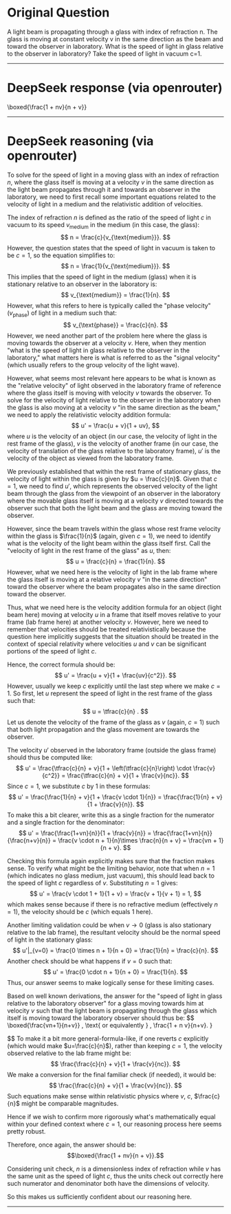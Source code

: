 # Original Question

A light beam is propagating through a glass with index of refraction n. The glass is moving at constant velocity v in the same direction as the beam and toward the observer in laboratory. What is the speed of light in glass relative to the observer in laboratory? Take the speed of light in vacuum c=1.

---

# DeepSeek response (via openrouter)

\boxed{\frac{1 + nv}{n + v}}

---

# DeepSeek reasoning (via openrouter)

To solve for the speed of light in a moving glass with an index of refraction $n$, where the glass itself is moving at a velocity $v$ in the same direction as the light beam propagates through it and towards an observer in the laboratory, we need to first recall some important equations related to the velocity of light in a medium and the relativistic addition of velocities.

The index of refraction $n$ is defined as the ratio of the speed of light $c$ in vacuum to its speed $v_{\text{medium}}$ in the medium (in this case, the glass):
$$
n = \frac{c}{v_{\text{medium}}}.
$$
However, the question states that the speed of light in vacuum is taken to be $c = 1$, so the equation simplifies to:
$$
n = \frac{1}{v_{\text{medium}}}.
$$
This implies that the speed of light in the medium (glass) when it is stationary relative to an observer in the laboratory is:
$$
v_{\text{medium}} = \frac{1}{n}.
$$
However, what this refers to here is typically called the "phase velocity" ($v_{\text{phase}}$) of light in a medium such that:
$$
v_{\text{phase}} = \frac{c}{n}.
$$
However, we need another part of the problem here where the glass is moving towards the observer at a velocity $v$. Here, when they mention "what is the speed of light in glass relative to the observer in the laboratory," what matters here is what is referred to as the "signal velocity" (which usually refers to the group velocity of the light wave).

However, what seems most relevant here appears to be what is known as the "relative velocity" of light observed in the laboratory frame of reference where the glass itself is moving with velocity $v$ towards the observer. To solve for the velocity of light relative to the observer in the laboratory when the glass is also moving at a velocity $v$ "in the same direction as the beam," we need to apply the relativistic velocity addition formula:
$$
u' = \frac{u + v}{1 + uv},
$$
where $u$ is the velocity of an object (in our case, the velocity of light in the rest frame of the glass), $v$ is the velocity of another frame (in our case, the velocity of translation of the glass relative to the laboratory frame), $u'$ is the velocity of the object as viewed from the laboratory frame.

We previously established that within the rest frame of stationary glass, the velocity of light within the glass is given by $u = \frac{c}{n}$. Given that $c = 1$, we need to find $u'$, which represents the observed velocity of the light beam through the glass from the viewpoint of an observer in the laboratory where the movable glass itself is moving at a velocity $v$ directed towards the observer such that both the light beam and the glass are moving toward the observer. 

However, since the beam travels within the glass whose rest frame velocity within the glass is $\frac{1}{n}$ (again, given $c=1$), we need to identify what is the velocity of the light beam within the glass itself first. Call the "velocity of light in the rest frame of the glass" as $u$, then:
$$
u = \frac{c}{n} = \frac{1}{n}.
$$
However, what we need here is the velocity of light in the lab frame where the glass itself is moving at a relative velocity $v$ "in the same direction" toward the observer where the beam propagates also in the same direction toward the observer. 

Thus, what we need here is the velocity addition formula for an object (light beam here) moving at velocity $u$ in a frame that itself moves relative to your frame (lab frame here) at another velocity $v$. However, here we need to remember that velocities should be treated relativistically because the question here implicitly suggests that the situation should be treated in the context of special relativity where velocities $u$ and $v$ can be significant portions of the speed of light $c$.

Hence, the correct formula should be:
$$
u' = \frac{u + v}{1 + \frac{uv}{c^2}}.
$$
However, usually we keep $c$ explicitly until the last step where we make $c=1$. So first, let $u$ represent the speed of light in the rest frame of the glass such that:
$$
u = \tfrac{c}{n} .
$$
Let us denote the velocity of the frame of the glass as $v$ (again, $c = 1$) such that both light propagation and the glass movement are towards the observer. 

The velocity $u'$ observed in the laboratory frame (outside the glass frame) should thus be computed like:
$$
u' = \frac{\tfrac{c}{n} + v}{1 + \left(\tfrac{c}{n}\right) \cdot \frac{v}{c^2}} = \frac{\tfrac{c}{n} + v}{1 + \frac{v}{nc}}.
$$
Since $c = 1$, we substitute $c$ by $1$ in these formulas:
$$
u' = \frac{\frac{1}{n} + v}{1 + \frac{v \cdot 1}{n}} = \frac{\frac{1}{n} + v}{1 + \frac{v}{n}}.
$$
To make this a bit clearer, write this as a single fraction for the numerator and a single fraction for the denominator:
$$
u' = \frac{\frac{1+vn}{n}}{1 + \frac{v}{n}} = \frac{\frac{1+vn}{n}}{\frac{n+v}{n}} = \frac{v \cdot n + 1}{n}\times \frac{n}{n + v} = \frac{vn + 1}{n + v}.
$$

Checking this formula again explicitly makes sure that the fraction makes sense. To verify what might be the limiting behavior, note that when $n = 1$ (which indicates no glass medium, just vacuum), this should lead back to the speed of light $c$ regardless of $v$. Substituting $n=1$ gives:
$$
u' = \frac{v \cdot 1 + 1}{1 + v} = \frac{v + 1}{v + 1} = 1,
$$
which makes sense because if there is no refractive medium (effectively $n=1$), the velocity should be $c$ (which equals $1$ here).

Another limiting validation could be when $v \to 0$ (glass is also stationary relative to the lab frame), the resultant velocity should be the normal speed of light in the stationary glass:
$$
u'|_{v=0} = \frac{0 \times n + 1}{n + 0} = \frac{1}{n} = \frac{c}{n}.
$$
Another check should be what happens if $v=0$ such that:
$$
u' = \frac{0 \cdot n + 1}{n + 0} = \frac{1}{n}.
$$
Thus, our answer seems to make logically sense for these limiting cases.

Based on well known derivations, the answer for the "speed of light in glass relative to the laboratory observer" for a glass moving towards him at velocity $v$ such that the light beam is propagating through the glass which itself is moving toward the laboratory observer should thus be:
$$
\boxed{\frac{vn+1}{n+v}} \, \text{ or equivalently } \, \frac{1 + n v}{n+v}.
}

$$
To make it a bit more general-formula-like, if one reverts $c$ explicitly (which would make $u=\frac{c}{n}$), rather than keeping $c=1$, the velocity observed relative to the lab frame might be:
$$
\frac{\frac{c}{n} + v}{1 + \frac{v}{nc}}.
$$
We make a conversion for the final familiar check (if needed), it would be:
$$
\frac{\frac{c}{n} + v}{1 + \frac{vv}{nc}}.
$$
Such equations make sense within relativistic physics where $v$, $c$, $\frac{c}{n}$ might be comparable magnitudes. 

Hence if we wish to confirm more rigorously what's mathematically equal within your defined context where $c=1$, our reasoning process here seems pretty robust.

Therefore, once again, the answer should be:
$$\boxed{\frac{1 + nv}{n + v}}.$$

Considering unit check, $n$ is a dimensionless index of refraction while $v$ has the same unit as the speed of light $c$, thus the units check out correctly here such numerator and denominator both have the dimensions of velocity.

So this makes us sufficiently confident about our reasoning here.


---

